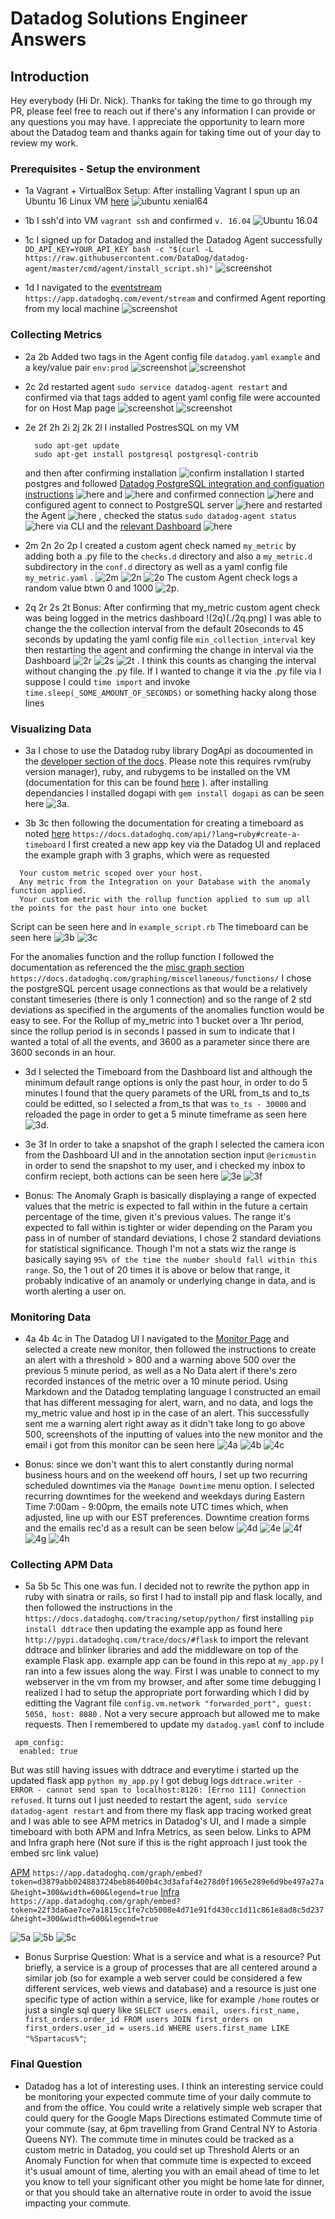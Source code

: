 <!-- Your answers to the questions go here. -->

# Datadog Solutions Engineer Answers

## Introduction

Hey everybody (Hi Dr. Nick). Thanks for taking the time to go through my PR, please feel free to reach out if there's any information I can provide or any questions you may have.  I appreciate the opportunity to learn more about the Datadog team and thanks again for taking time out of your day to review my work.


### Prerequisites - Setup the environment

- 1a Vagrant + VirtualBox Setup: After installing Vagrant I spun up an Ubuntu 16 Linux VM [here](https://app.vagrantup.com/ubuntu/boxes/xenial64)  ![ubuntu xenial64](./1a_update.png)

- 1b I ssh'd into VM `vagrant ssh` and confirmed `v. 16.04` ![Ubuntu 16.04](./1b.png)

- 1c I signed up for Datadog and installed the Datadog Agent  successfully  ` DD_API_KEY=YOUR_API_KEY bash -c "$(curl -L https://raw.githubusercontent.com/DataDog/datadog-agent/master/cmd/agent/install_script.sh)"` ![screenshot](./1c.png)

- 1d I navigated to the [eventstream](https://app.datadoghq.com/event/stream) `https://app.datadoghq.com/event/stream` and confirmed Agent reporting from my local machine ![screenshot](./1d.png)


### Collecting Metrics

- 2a 2b Added two tags in the Agent config file `datadog.yaml` `example` and a key/value pair `env:prod` ![screenshot](./2a.png) ![screenshot](./2b.png)

- 2c 2d restarted agent `sudo service datadog-agent restart` and confirmed via that tags added to agent yaml config file were accounted for on Host Map page ![screenshot](./2c.png) ![screenshot](./2d.png)

- 2e 2f 2h 2i 2j 2k 2l I installed PostresSQL on my VM
  ```
    sudo apt-get update
    sudo apt-get install postgresql postgresql-contrib
  ```
  and then after confirming installation ![confirm installation](./2e.png) I started postgres and followed [Datadog PostgreSQL integration and configuation instructions](https://app.datadoghq.com/account/settings#integrations/postgres) ![here](./2f.png) and ![here](./2g.png) and confirmed connection ![here](./2h.png) and configured agent to connect to PostgreSQL server ![here](./2i.png) and restarted the Agent ![here](./2j.png) , checked the status `sudo datadog-agent status` ![here](./2k.png) via CLI and the [relevant Dashboard](https://app.datadoghq.com/dash/integration/17/postgres---metrics) ![here](./2l.png)

- 2m 2n 2o 2p I created a custom agent check named `my_metric` by adding both a .py file to the `checks.d` directory and also a `my_metric.d` subdirectory in the `conf.d` directory as well as a yaml config file `my_metric.yaml` . ![2m](./2m.png) ![2n](./2n.png) ![2o](./2o.png) The custom Agent check logs a random value btwn 0 and 1000 ![2p](./2p.png).

- 2q 2r 2s 2t Bonus: After confirming that my_metric custom agent check was being logged in the metrics dashboard !(2q)(./2q.png) I was able to change the the collection interval from the default 20seconds to 45 seconds by updating the yaml config file `min_collection_interval` key then restarting the agent and confirming the change in interval via the Dashboard ![2r](./2r.png) ![2s](./2s.png) ![2t](./2t.png) . I think this counts as changing the interval without changing the .py file. If I wanted to change it via the .py file via I suppose I could `time import` and invoke `time.sleep(_SOME_AMOUNT_OF_SECONDS)` or something hacky along those lines


### Visualizing Data

- 3a I chose to use the Datadog ruby library DogApi as docoumented in the [developer section of the docs](https://docs.datadoghq.com/developers/libraries/). Please note this requires rvm(ruby version manager), ruby, and rubygems to be installed on the VM (documentation for this can be found [here](https://gorails.com/setup/ubuntu/16.04) ). after installing dependancies I installed dogapi with `gem install dogapi` as can be seen  here ![3a](./3a.png).

- 3b 3c then following the documentation for creating a timeboard as noted [here](https://docs.datadoghq.com/api/?lang=ruby#create-a-timeboard) `https://docs.datadoghq.com/api/?lang=ruby#create-a-timeboard` I first created a new app key via the Datadog UI and replaced the example graph with 3 graphs, which were as requested

```
  Your custom metric scoped over your host.
  Any metric from the Integration on your Database with the anomaly function applied.
  Your custom metric with the rollup function applied to sum up all the points for the past hour into one bucket
```

Script can be seen here and in `example_script.rb` The timeboard can be seen here
![3b](./3b.png)
![3c](./3c.png)

For the anomalies function and the rollup function I followed the documentation as referenced the the [misc graph section](https://docs.datadoghq.com/graphing/miscellaneous/functions/) `https://docs.datadoghq.com/graphing/miscellaneous/functions/` I chose the postgreSQL percent usage connections as that would be a relatively constant timeseries (there is only 1 connection) and so the range of 2 std deviations as specified in the arguments of the anomalies function would be easy to see.  For the Rollup of my_metric into 1 bucket over a 1hr period, since the rollup period is in seconds I passed in sum to indicate that I wanted a total of all the events, and 3600 as a parameter since there are 3600 seconds in an hour.

- 3d I selected the Timeboard from the Dashboard list and although the minimum default range options is only the past hour, in order to do 5 minutes I found that the query paramets of the URL from_ts and to_ts could be editted, so I selected a from_ts that was `to_ts - 30000` and reloaded the page in order to get a 5 minute timeframe as seen here ![3d](./3d.png).

- 3e 3f In order to take a snapshot of the graph I selected the camera icon from the Dashboard UI and in the annotation section input `@ericmustin` in order to send the snapshot to my user, and i checked my inbox to confirm reciept, both actions can be seen here
![3e](./3e.png)
![3f](./3f.png)

- Bonus: The Anomaly Graph is basically displaying a range of expected values that the metric is expected to fall within in the future a certain percentage of the time, given it's previous values.  The range it's expected to fall within is tighter or wider depending on the Param you pass in of number of standard deviations, I chose 2 standard deviations for statistical significance. Though I'm not a stats wiz the range is basically saying `95% of the time the number should fall within this range`. So, the 1 out of 20 times it is above or below that range, it probably indicative of an anamoly or underlying change in data, and is worth alerting a user on.

### Monitoring Data

- 4a 4b 4c in The Datadog UI I navigated to the [Monitor Page](https://app.datadoghq.com/monitors#/create) and selected a create new monitor, then followed the instructions to create an alert with a threshold > 800 and a warning above 500 over the previous 5 minute period, as well as a No Data alert if there's zero recorded instances of the metric over a 10 minute period.  Using Markdown and the Datadog templating language I constructed an email that has different messaging for alert, warn, and no data, and logs the my_metric value and host ip in the case of an alert.  This successfully sent me a warning alert right away as it didn't take long to go above 500, screenshots of the inputting of values into the new monitor and the email i got from this monitor can be seen here
![4a](./4a.png)
![4b](./4b.png)
![4c](./4c.png)

- Bonus: since we don't want this to alert constantly during normal business hours and on the weekend off hours, I set up two recurring scheduled downtimes via the `Manage Downtime` menu option. I selected recurring downtimes for the weekend and weekdays during Eastern Time 7:00am - 9:00pm, the emails note UTC times which, when adjusted, line up with our EST preferences.  Downtime creation forms and the emails rec'd as a result can be seen below
![4d](./4d.png)
![4e](./4e.png)
![4f](./4f.png)
![4g](./4g.png)
![4h](./4h.png)


### Collecting APM Data

 - 5a 5b 5c This one was fun. I decided not to rewrite the python app in ruby with sinatra or rails, so first I had to install pip and flask locally, and then followed the instructions in the `https://docs.datadoghq.com/tracing/setup/python/`  first installing `pip install ddtrace` then updating the example app as found here `http://pypi.datadoghq.com/trace/docs/#flask` to import the relevant ddtrace and blinker libraries and add the middleware on top of the example Flask app.  example app can be found in this repo at `my_app.py`  I ran into a few issues along the way.  First I was unable to connect to my webserver in the vm from my  browser, and after some time debugging I realized I had to setup the appropriate port forwarding which I did by editting the Vagrant file `config.vm.network "forwarded_port", guest: 5050, host: 8080` . Not a very secure approach but allowed me to make requests.  Then I remembered to update my `datadog.yaml` conf to include
```
 apm_config:
  enabled: true

```
But was still having issues with ddtrace and everytime i started up the updated flask app `python my_app.py` I got debug logs `ddtrace.writer - ERROR - cannot send span to localhost:8126: [Errno 111] Connection refused`. It turns out I just needed to restart the agent, `sudo service datadog-agent restart` and from there my flask app tracing worked great and I was able to see APM metrics in Datadog's UI, and I made a simple timeboard with both APM and Infra Metrics, as seen below. Links to APM and Infra graph here (Not sure if this is the right approach I just took the embed src link value)

[APM](https://app.datadoghq.com/graph/embed?token=d3879abb024883724beb86400b4c3d3afaf4e278d0f1065e289e6d9be497a27a&height=300&width=600&legend=true)
`https://app.datadoghq.com/graph/embed?token=d3879abb024883724beb86400b4c3d3afaf4e278d0f1065e289e6d9be497a27a&height=300&width=600&legend=true`
[Infra](https://app.datadoghq.com/graph/embed?token=22f3da6ae7ce7a1815cc1fe7cb5008e4d71e91fd430cc1d11c861e8ad8c5d237&height=300&width=600&legend=true)
`https://app.datadoghq.com/graph/embed?token=22f3da6ae7ce7a1815cc1fe7cb5008e4d71e91fd430cc1d11c861e8ad8c5d237&height=300&width=600&legend=true`

![5a](./5a.png)
![5b](./5b.png)
![5c](./5c.png)

- Bonus Surprise Question: What is a service and what is a resource? Put briefly, a service is a group of processes that are all centered around a similar job (so for example a web server could be considered a few different services, web views and database) and a resource is just one specific type of action within a service, like for example `/home` routes or just a single sql query like `SELECT users.email, users.first_name, first_orders.order_id FROM users JOIN first_orders on first_orders.user_id = users.id WHERE users.first_name LIKE "%Spartacus%"`;

### Final Question
- Datadog has a lot of interesting uses. I think an interesting service could be monitoring your expected commute time of your daily commute to and from the office.  You could write a relatively simple web scraper that could query for the Google Maps Directions estimated Commute time of your commute (say, at 6pm travelling from Grand Central NY to Astoria Queens NY). The commute time in minutes could be tracked as a custom metric in Datadog, you could set up Threshold Alerts or an Anomaly Function for when that commute time is expected to exceed it's usual amount of time, alerting you with an email ahead of time to let you know to tell your significant other you might be home late for dinner, or that you should take an alternative route in order to avoid the issue impacting your commute.




